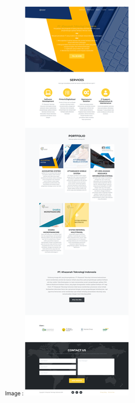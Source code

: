 Image :
![myimage-alt-tag](https://github.com/rakaardiansyah/comprokti/blob/main/image/comprokti.png)
